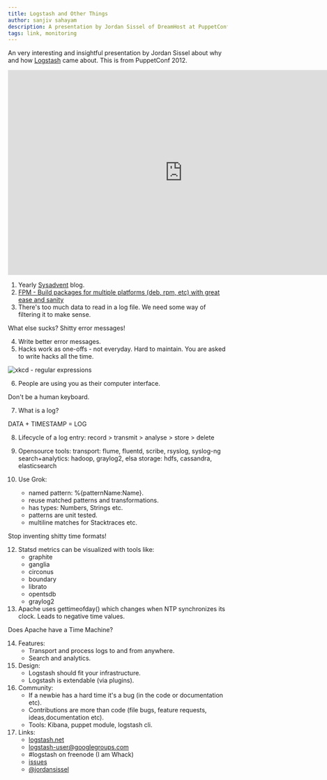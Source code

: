 ```yaml
---
title: Logstash and Other Things
author: sanjiv sahayam
description: A presentation by Jordan Sissel of DreamHost at PuppetConf 2012
tags: link, monitoring
---
```


An very interesting and insightful presentation by Jordan Sissel about why and how [Logstash](http://logstash.net) came about. This is from PuppetConf 2012.

<iframe id="movie1" width="800" height="470" src="https://www.youtube.com/embed/RuUFnog29M4" frameborder="0" allowfullscreen></iframe>


1. Yearly [Sysadvent](http://sysadvent.blogspot.com.au) blog.
2. [FPM - Build packages for multiple platforms (deb, rpm, etc) with great ease and sanity](https://github.com/jordansissel/fpm)
3. There's too much data to read in a log file. We need some way of filtering it to make sense.

<p class="quote">What else sucks? Shitty error messages!</p>

4. Write better error messages.
5. Hacks work as one-offs - not everyday. Hard to maintain. You are asked to write hacks all the time.

![xkcd - regular expressions](http://imgs.xkcd.com/comics/regular_expressions.png)

6. People are using you as their computer interface.

<p class="quote">Don't be a human keyboard.</p>

7. What is a log?

<p class="quote">DATA + TIMESTAMP = LOG</p>

8. Lifecycle of a log entry: record > transmit > analyse > store > delete
9. Opensource tools:
   transport: flume, fluentd, scribe, rsyslog, syslog-ng
   search+analytics: hadoop, graylog2, elsa
   storage: hdfs, cassandra, elasticsearch

10. Use Grok:
    - named pattern: %{patternName:Name}.
    - reuse matched patterns and transformations.
    - has types: Numbers, Strings etc.
    - patterns are unit tested.
    - multiline matches for Stacktraces etc.

<p class="quote">Stop inventing shitty time formats!</p>

12. Statsd metrics can be visualized with tools like:
    - graphite
    - ganglia
    - circonus
    - boundary
    - librato
    - opentsdb
    - graylog2
13. Apache uses gettimeofday() which changes when NTP synchronizes its clock. Leads to negative time values.

<p class="quote">Does Apache have a Time Machine?</p>

14. Features:
    - Transport and process logs to and from anywhere.
    - Search and analytics.
15. Design:
    - Logstash should fit your infrastructure.
    - Logstash is extendable (via plugins).
16. Community:
    - If a newbie has a hard time it's a bug (in the code or documentation etc).
    - Contributions are more than code (file bugs, feature requests, ideas,documentation etc).
    - Tools: Kibana, puppet module, logstash cli.
17. Links:
    - [logstash.net](http://logstash.net)
    - [logstash-user@googlegroups.com](https://groups.google.com/forum/#!forum/logstash-users)
    - &#35;logstash on freenode (I am Whack)
    - [issues](https://github.com/elasticsearch/logstash/issues)
    - [&commat;jordansissel](https://twitter.com/jordansissel)
